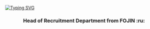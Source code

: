 
[![Typing SVG](https://readme-typing-svg.herokuapp.com?color=%FF5E2F&lines=Hi,+I'm+Anna)](https://git.io/typing-svg)
<h3 align="center"> Head of Recruitment Department from FOJIN :ru: </h3>
